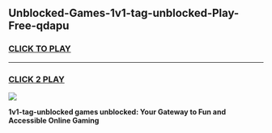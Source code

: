 
## Unblocked-Games-1v1-tag-unblocked-Play-Free-qdapu
<h3>
<a href="https://premium76.site?title=1v1-tag-unblocked&ref=21A">CLICK TO PLAY</a></h3>
<hr>

<h3>
<a href="https://premium76.site?title=1v1-tag-unblocked&ref=21A">CLICK 2 PLAY</a>
  
</h3>

<a href="https://premium76.site?title=1v1-tag-unblocked&ref=21A"><img src="https://clearcache.store/games.png"></a>


**1v1-tag-unblocked games unblocked: Your Gateway to Fun and Accessible Online Gaming**
